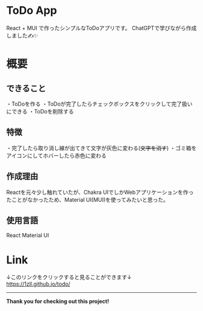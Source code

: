 # ToDo App
React + MUI で作ったシンプルなToDoアプリです。
  ChatGPTで学びながら作成しました✍️✨

# 概要

## できること
・ToDoを作る
  ・ToDoが完了したらチェックボックスをクリックして完了扱いにできる
  ・ToDoを削除する

## 特徴
・完了したら取り消し線が出てきて文字が灰色に変わる(~~文字を消す~~)
  ・ゴミ箱をアイコンにしてホバーしたら赤色に変わる

## 作成理由
Reactを元々少し触れていたが、Chakra UIでしかWebアプリケーションを作ったことがなかったため、Material UI(MUI)を使ってみたいと思った。

## 使用言語
React
  Material UI

# Link
↓このリンクをクリックすると見ることができます↓
  https://1zll.github.io/todo/

---

**Thank you for checking out this project!**
